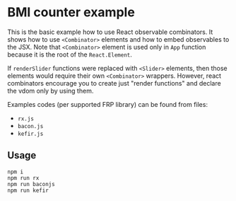 # BMI counter example

This is the basic example how to use React observable combinators.
It shows how to use `<Combinator>` elements and how to embed observables
to the JSX. Note that `<Combinator>` element is used only in `App` 
function because it is the root of the `React.Element`.

If `renderSlider` functions were replaced with `<Slider>` elements, then
those elements would require their own `<Combinator>` wrappers. However,
react combinators encourage you to create just "render functions" and 
declare the vdom only by using them.


Examples codes (per supported FRP library) can be found from files:

* `rx.js`
* `bacon.js`
* `kefir.js`

## Usage

    npm i 
    npm run rx
    npm run baconjs
    npm run kefir
    
    
